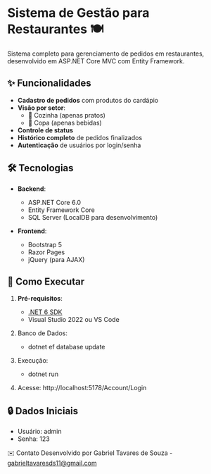 # Sistema de Gestão para Restaurantes 🍽️

Sistema completo para gerenciamento de pedidos em restaurantes, desenvolvido em ASP.NET Core MVC com Entity Framework.

## ✨ Funcionalidades

- **Cadastro de pedidos** com produtos do cardápio
- **Visão por setor**:
  - 🍳 Cozinha (apenas pratos)
  - 🍷 Copa (apenas bebidas)
- **Controle de status** 
- **Histórico completo** de pedidos finalizados
- **Autenticação** de usuários por login/senha

## 🛠️ Tecnologias

- **Backend**:
  - ASP.NET Core 6.0
  - Entity Framework Core
  - SQL Server (LocalDB para desenvolvimento)
  
- **Frontend**:
  - Bootstrap 5
  - Razor Pages
  - jQuery (para AJAX)

## 🚀 Como Executar

1. **Pré-requisitos**:
   - [.NET 6 SDK](https://dotnet.microsoft.com/download)
   - Visual Studio 2022 ou VS Code

2. Banco de Dados:
   - dotnet ef database update
3. Execução:
   - dotnet run
5. Acesse: http://localhost:5178/Account/Login
   
## 🔒 Dados Iniciais
 - Usuário: admin
 - Senha: 123

✉️ Contato
Desenvolvido por Gabriel Tavares de Souza - gabrieltavaresds11@gmail.com



   
